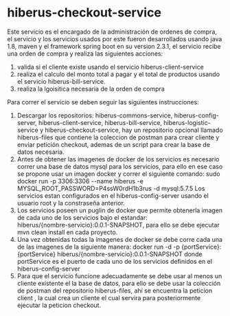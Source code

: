 # hiberus-checkout-service

Este servicio es el encargado de la administración de ordenes de compra, el servicio y los servicios usados por 
este fueron desarrollados usando java 1.8, maven y el framework spring boot en su version 2.3.1, 
el servicio recibe una orden de compra y realiza las siguientes acciones:
1. valida si el cliente existe usando el servicio hiberus-client-service
2. realiza el calculo del  monto total a pagar  y el total de productos usando el servicio hiberus-bill-service.
3. realiza la lgoisitica necesaria de la orden de compra 


Para correr el servicio se deben seguir las siguientes instrucciones: 
1. Descargar los repositorios: hiberus-commons-service, hiberus-config-server, hiberus-client-service, hiberus-bill-service, hiberus-logistic-service y  hiberus-checkout-service, hay un repositorio opcional llamado hiberus-files que contiene la coleccion de postman para crear cliente y enviar petición checkout, ademas de un script para crear la base de datos necesaria.
3. Antes de obtener las imagenes de docker de los servicios es necesario correr una base de datos mysql 
para los servicios, para ello en ese caso se propone usar un imagen docker y correr el siguiente comando:
sudo docker run -p 3306:3306 --name hiberus -e MYSQL_ROOT_PASSWORD=P4ssW0rdH1b3rus -d mysql:5.7.5
Los servicios estan configurados en el hiberus-config-server usando el usuario root y  la constraseña anterior.
2. Los servicios poseen un puglin de docker que permite obtenerla imagen de cada uno de los servicios bajo el estandar:  
hiberus/{nombre-servicio}:0.0.1-SNAPSHOT, para ello se debe ejecutar mvn clean install en cada proyecto.
4. Una vez obtenidas todas la imagenes de docker se debe corre cada una de las imagenes de la siguiente manera:
docker run -d -p {portService}:{portService}  hiberus/{nombre-servicio}:0.0.1-SNAPSHOT
donde portService es el puerto de cada uno de los servicios definidos en el hiberus-config-server
5. Para que el servicio funcione adecuadamente se debe usar al menos un cliente existente el la base de datos, 
para ello se debe usar la colección de postman del repositorio hiberus-files, ahí se encuentra la peticion client ,
la cual crea un cliente el cual servira para posteriormente ejecutar la peticion checkout.



